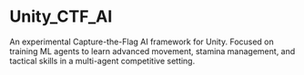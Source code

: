 # Unity_CTF_AI
An experimental Capture-the-Flag AI framework for Unity. Focused on training ML agents to learn advanced movement, stamina management, and tactical skills in a multi-agent competitive setting.
